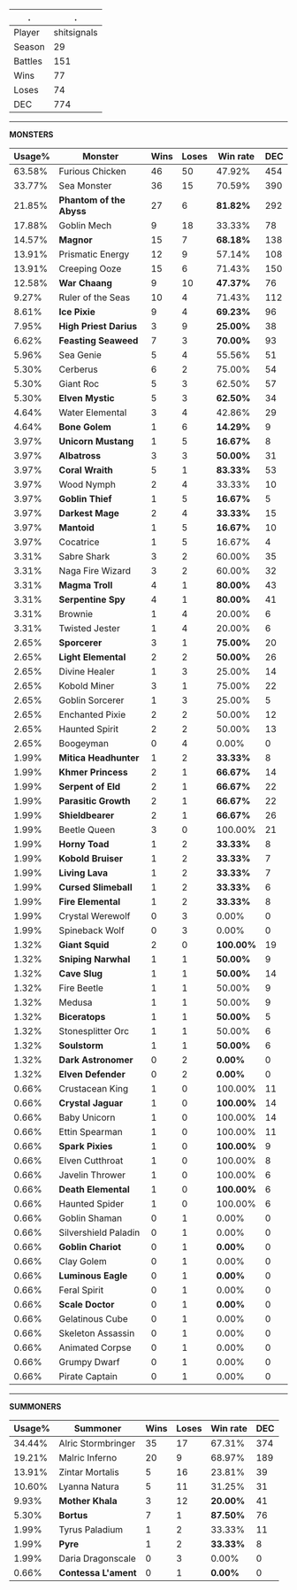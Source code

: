 .|.
|-|-
Player|shitsignals
Season|29
Battles|151
Wins|77
Loses|74
DEC|774

---
**MONSTERS**

Usage%|Monster|Wins|Loses|Win rate|DEC|
-|-|-|-|-|-|
63.58%|Furious Chicken|46|50|47.92%|454|
33.77%|Sea Monster|36|15|70.59%|390|
21.85%|**Phantom of the Abyss**|27|6|**81.82%**|292|
17.88%|Goblin Mech|9|18|33.33%|78|
14.57%|**Magnor**|15|7|**68.18%**|138|
13.91%|Prismatic Energy|12|9|57.14%|108|
13.91%|Creeping Ooze|15|6|71.43%|150|
12.58%|**War Chaang**|9|10|**47.37%**|76|
9.27%|Ruler of the Seas|10|4|71.43%|112|
8.61%|**Ice Pixie**|9|4|**69.23%**|96|
7.95%|**High Priest Darius**|3|9|**25.00%**|38|
6.62%|**Feasting Seaweed**|7|3|**70.00%**|93|
5.96%|Sea Genie|5|4|55.56%|51|
5.30%|Cerberus|6|2|75.00%|54|
5.30%|Giant Roc|5|3|62.50%|57|
5.30%|**Elven Mystic**|5|3|**62.50%**|34|
4.64%|Water Elemental|3|4|42.86%|29|
4.64%|**Bone Golem**|1|6|**14.29%**|9|
3.97%|**Unicorn Mustang**|1|5|**16.67%**|8|
3.97%|**Albatross**|3|3|**50.00%**|31|
3.97%|**Coral Wraith**|5|1|**83.33%**|53|
3.97%|Wood Nymph|2|4|33.33%|10|
3.97%|**Goblin Thief**|1|5|**16.67%**|5|
3.97%|**Darkest Mage**|2|4|**33.33%**|15|
3.97%|**Mantoid**|1|5|**16.67%**|10|
3.97%|Cocatrice|1|5|16.67%|4|
3.31%|Sabre Shark|3|2|60.00%|35|
3.31%|Naga Fire Wizard|3|2|60.00%|32|
3.31%|**Magma Troll**|4|1|**80.00%**|43|
3.31%|**Serpentine Spy**|4|1|**80.00%**|41|
3.31%|Brownie|1|4|20.00%|6|
3.31%|Twisted Jester|1|4|20.00%|6|
2.65%|**Sporcerer**|3|1|**75.00%**|20|
2.65%|**Light Elemental**|2|2|**50.00%**|26|
2.65%|Divine Healer|1|3|25.00%|14|
2.65%|Kobold Miner|3|1|75.00%|22|
2.65%|Goblin Sorcerer|1|3|25.00%|5|
2.65%|Enchanted Pixie|2|2|50.00%|12|
2.65%|Haunted Spirit|2|2|50.00%|13|
2.65%|Boogeyman|0|4|0.00%|0|
1.99%|**Mitica Headhunter**|1|2|**33.33%**|8|
1.99%|**Khmer Princess**|2|1|**66.67%**|14|
1.99%|**Serpent of Eld**|2|1|**66.67%**|22|
1.99%|**Parasitic Growth**|2|1|**66.67%**|22|
1.99%|**Shieldbearer**|2|1|**66.67%**|26|
1.99%|Beetle Queen|3|0|100.00%|21|
1.99%|**Horny Toad**|1|2|**33.33%**|8|
1.99%|**Kobold Bruiser**|1|2|**33.33%**|7|
1.99%|**Living Lava**|1|2|**33.33%**|7|
1.99%|**Cursed Slimeball**|1|2|**33.33%**|6|
1.99%|**Fire Elemental**|1|2|**33.33%**|8|
1.99%|Crystal Werewolf|0|3|0.00%|0|
1.99%|Spineback Wolf|0|3|0.00%|0|
1.32%|**Giant Squid**|2|0|**100.00%**|19|
1.32%|**Sniping Narwhal**|1|1|**50.00%**|9|
1.32%|**Cave Slug**|1|1|**50.00%**|14|
1.32%|Fire Beetle|1|1|50.00%|9|
1.32%|Medusa|1|1|50.00%|9|
1.32%|**Biceratops**|1|1|**50.00%**|5|
1.32%|Stonesplitter Orc|1|1|50.00%|6|
1.32%|**Soulstorm**|1|1|**50.00%**|6|
1.32%|**Dark Astronomer**|0|2|**0.00%**|0|
1.32%|**Elven Defender**|0|2|**0.00%**|0|
0.66%|Crustacean King|1|0|100.00%|11|
0.66%|**Crystal Jaguar**|1|0|**100.00%**|14|
0.66%|Baby Unicorn|1|0|100.00%|14|
0.66%|Ettin Spearman|1|0|100.00%|11|
0.66%|**Spark Pixies**|1|0|**100.00%**|9|
0.66%|Elven Cutthroat|1|0|100.00%|8|
0.66%|Javelin Thrower|1|0|100.00%|6|
0.66%|**Death Elemental**|1|0|**100.00%**|6|
0.66%|Haunted Spider|1|0|100.00%|6|
0.66%|Goblin Shaman|0|1|0.00%|0|
0.66%|Silvershield Paladin|0|1|0.00%|0|
0.66%|**Goblin Chariot**|0|1|**0.00%**|0|
0.66%|Clay Golem|0|1|0.00%|0|
0.66%|**Luminous Eagle**|0|1|**0.00%**|0|
0.66%|Feral Spirit|0|1|0.00%|0|
0.66%|**Scale Doctor**|0|1|**0.00%**|0|
0.66%|Gelatinous Cube|0|1|0.00%|0|
0.66%|Skeleton Assassin|0|1|0.00%|0|
0.66%|Animated Corpse|0|1|0.00%|0|
0.66%|Grumpy Dwarf|0|1|0.00%|0|
0.66%|Pirate Captain|0|1|0.00%|0|

---
**SUMMONERS**

Usage%|Summoner|Wins|Loses|Win rate|DEC|
-|-|-|-|-|-|
34.44%|Alric Stormbringer|35|17|67.31%|374|
19.21%|Malric Inferno|20|9|68.97%|189|
13.91%|Zintar Mortalis|5|16|23.81%|39|
10.60%|Lyanna Natura|5|11|31.25%|31|
9.93%|**Mother Khala**|3|12|**20.00%**|41|
5.30%|**Bortus**|7|1|**87.50%**|76|
1.99%|Tyrus Paladium|1|2|33.33%|11|
1.99%|**Pyre**|1|2|**33.33%**|8|
1.99%|Daria Dragonscale|0|3|0.00%|0|
0.66%|**Contessa L'ament**|0|1|**0.00%**|0|
